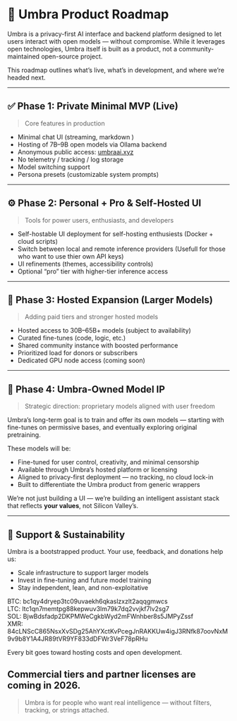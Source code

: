 # 📍 Umbra Product Roadmap

Umbra is a privacy-first AI interface and backend platform designed to let users interact with open models — without compromise. While it leverages open technologies, Umbra itself is built as a product, not a community-maintained open-source project.

This roadmap outlines what’s live, what’s in development, and where we’re headed next.

---

## ✅ Phase 1: Private Minimal MVP (Live)

> Core features in production

- Minimal chat UI (streaming, markdown )
- Hosting of 7B–9B open models via Ollama backend
- Anonymous public access: [umbraai.xyz](https://umbraai.xyz)
- No telemetry / tracking / log storage
- Model switching support
- Persona presets (customizable system prompts)

---

## ⚙️ Phase 2: Personal + Pro & Self-Hosted UI

> Tools for power users, enthusiasts, and developers

- Self-hostable UI deployment for self-hosting enthusiests (Docker + cloud scripts)
- Switch between local and remote inference providers (Usefull for those who want to use thier own API keys)
- UI refinements (themes, accessibility controls)
- Optional “pro” tier with higher-tier inference access

---

## 🚀 Phase 3: Hosted Expansion (Larger Models)

> Adding paid tiers and stronger hosted models

- Hosted access to 30B–65B+ models (subject to availability)
- Curated fine-tunes (code, logic, etc.)
- Shared community instance with boosted performance
- Prioritized load for donors or subscribers
- Dedicated GPU node access (coming soon)

---

## 🧠 Phase 4: Umbra-Owned Model IP

> Strategic direction: proprietary models aligned with user freedom

Umbra’s long-term goal is to train and offer its own models — starting with fine-tunes on permissive bases, and eventually exploring original pretraining.

These models will be:

- Fine-tuned for user control, creativity, and minimal censorship
- Available through Umbra’s hosted platform or licensing
- Aligned to privacy-first deployment — no tracking, no cloud lock-in
- Built to differentiate the Umbra product from generic wrappers

We’re not just building a UI — we’re building an intelligent assistant stack that reflects **your values**, not Silicon Valley’s.

---
## 💸 Support & Sustainability

Umbra is a bootstrapped product. Your use, feedback, and donations help us:

- Scale infrastructure to support larger models
- Invest in fine-tuning and future model training
- Stay independent, lean, and non-exploitative

BTC: bc1qy4dryep3tc09uvaekh6qkaslzxzlt2aqqgmwcs   
LTC: ltc1qn7memtpg88kepwuv3lm79k7dq2vvjkf7lv2sg7    
SOL: BjwBdsfadp2DKPMWeCgkbWyd2mFWnhber8s5JMPyZssf    
XMR: 84cLNScC865NsxXvSDg25AhYXctKvPcegJnRAKKUw4igJ3RNfk87oovNxM9v9b8Y1A4JR89tVR9YF833dDFWr3VeF78pRHu

Every bit goes toward hosting costs and open development.

Commercial tiers and partner licenses are coming in 2026.
---

> Umbra is for people who want real intelligence — without filters, tracking, or strings attached.

